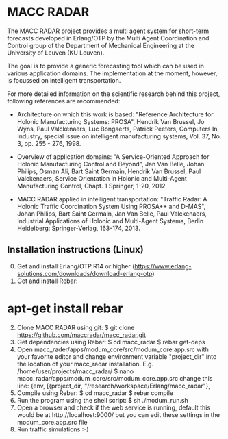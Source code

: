 MACC RADAR
==========

The MACC RADAR project provides a multi agent system for short-term forecasts developed in Erlang/OTP
by the Multi Agent Coordination and Control group of the Department of Mechanical Engineering at the 
University of Leuven (KU Leuven).

The goal is to provide a generic forecasting tool which can be used in various application domains.
The implementation at the moment, however, is focussed on intelligent transportation.

For more detailed information on the scientific research behind this project, following references are
recommended:

- Architecture on which this work is based:
"Reference Architecture for Holonic Manufacturing Systems: PROSA",
Hendrik Van Brussel, Jo Wyns, Paul Valckenaers, Luc Bongaerts, Patrick Peeters,
Computers In Industry, special issue on intelligent manufacturing systems,
Vol. 37, No. 3, pp. 255 - 276, 1998.

- Overview of application domains:
"A Service-Oriented Approach for Holonic Manufacturing Control and Beyond",
Jan Van Belle, Johan Philips, Osman Ali, Bart Saint Germain, Hendrik Van Brussel, Paul Valckenaers,
Service Orientation in Holonic and Multi-Agent Manufacturing Control,
Chapt. 1 Springer, 1-20, 2012

- MACC RADAR applied in intelligent transportation:
"Traffic Radar: A Holonic Traffic Coordination System Using PROSA++ and D-MAS",
Johan Philips, Bart Saint Germain, Jan Van Belle, Paul Valckenaers,
Industrial Applications of Holonic and Multi-Agent Systems,
Berlin Heidelberg: Springer-Verlag, 163-174, 2013.

Installation instructions (Linux)
---------------------------------
0. Get and install Erlang/OTP  R14 or higher (https://www.erlang-solutions.com/downloads/download-erlang-otp)
1. Get and install Rebar:
# apt-get install rebar
2. Clone MACC RADAR using git:
$ git clone https://github.com/maccradar/macc_radar.git
2. Get dependencies using Rebar:
$ cd macc_radar
$ rebar get-deps
3. Open macc_rader/apps/modum_core/src/modum_core.app.src with your favorite editor and change environment variable
"project_dir" into the location of your macc_radar installation. E.g. /home/user/projects/macc_radar/
$ nano macc_radar/apps/modum_core/src/modum_core.app.src
change this line: {env, [{project_dir, "/research/workspace/Erlang/macc_radar"},
4. Compile using Rebar:
$ cd macc_radar
$ rebar compile
5. Run the program using the shell script:
$ sh ./modum_run.sh
6. Open a browser and check if the web service is running, default this would be at http://localhost:9000/ but you can
edit these settings in the modum_core.app.src file
7. Run traffic simulations :-)
